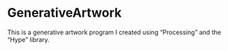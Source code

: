 # GenerativeArtwork
This is a generative artwork program I created using “Processing” and the “Hype” library. 
